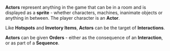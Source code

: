 **Actors** represent anything in the game that can be in a room and is displayed as a **sprite** - whether characters, machines, inanimate objects or anything in between. The player character is an **Actor**.

Like **Hotspots** and **Invetory Items**, **Actors** can be the target of **Interactions**.

**Actors** can be given **Orders** - either as the consequence of an **Interaction**, or as part of a **Sequence**.

